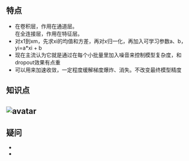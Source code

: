 ## 特点
- 在卷积层，作用在通道层。  
在全连接层，作用在特征层。
- 对x1到xm，先求xi的均值和方差，再对x归一化，再加入可学习参数a、b，  yi=a*xi + b
- 现在主流认为它就是通过在每个小批量里加入噪音来控制模型复杂度，和dropout效果有点重
- 可以用来加速收敛，一定程度缓解梯度爆炸、消失。不改变最终模型精度
## 知识点
![avatar](img\1655947104389.jpg)
- 
## 疑问
- 
- 